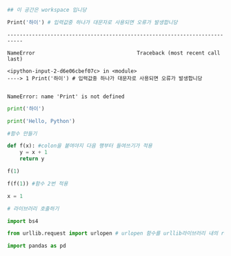 ```python
## 이 공간은 workspace 입니당
```


```python
Print('하이') # 입력값중 하나가 대문자로 사용되면 오류가 발생합니당
```


    ---------------------------------------------------------------------------

    NameError                                 Traceback (most recent call last)

    <ipython-input-2-d6e06cbef07c> in <module>
    ----> 1 Print('하이') # 입력값중 하나가 대문자로 사용되면 오류가 발생합니당
    

    NameError: name 'Print' is not defined



```python
print('하이')
```


```python
print('Hello, Python')
```


```python
#함수 만들기
```


```python
def f(x): #colon을 붙여야지 다음 행부터 들여쓰기가 적용
    y = x + 1 
    return y
```


```python
f(1)
```


```python
f(f(1)) #함수 2번 적용
```


```python
x = 1
```


```python
# 라이브러리 호출하기
```


```python
import bs4
```


```python
from urllib.request import urlopen # urlopen 함수를 urllib라이브러리 내의 request 모듈안에서 불러온다.
```


```python
import pandas as pd
```


```python

```
